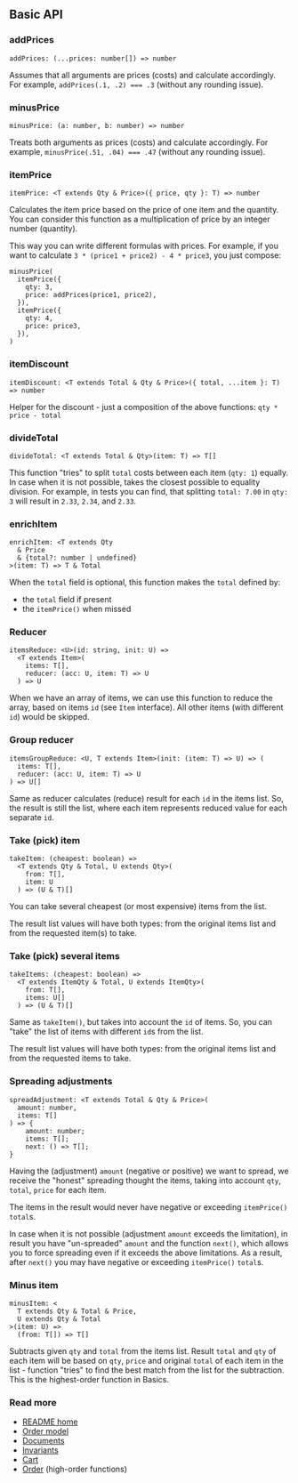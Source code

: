 ## Basic API

### addPrices
`addPrices: (...prices: number[]) => number`

Assumes that all arguments are prices (costs) and calculate accordingly.
For example, `addPrices(.1, .2) === .3` (without any rounding issue).

### minusPrice
`minusPrice: (a: number, b: number) => number`

Treats both arguments as prices (costs) and calculate accordingly.
For example, `minusPrice(.51, .04) === .47` (without any rounding issue).

### itemPrice
`itemPrice: <T extends Qty & Price>({ price, qty }: T) => number`

Calculates the item price based on the price of one item and the quantity.
You can consider this function as a multiplication of price by an integer number (quantity).

This way you can write different formulas with prices.
For example, if you want to calculate `3 * (price1 + price2) - 4 * price3`, you just compose:
```
minusPrice(
  itemPrice({
    qty: 3,
    price: addPrices(price1, price2),
  }),
  itemPrice({
    qty: 4,
    price: price3,
  }),
)
```

### itemDiscount
`itemDiscount: <T extends Total & Qty & Price>({ total, ...item }: T) => number`

Helper for the discount - just a composition of the above functions: `qty * price - total`

### divideTotal
`divideTotal: <T extends Total & Qty>(item: T) => T[]`

This function "tries" to split `total` costs between each item (`qty: 1`) equally.
In case when it is not possible, takes the closest possible to equality division.
For example, in tests you can find, that splitting `total: 7.00` in `qty: 3`
will result in `2.33`, `2.34`, and `2.33`.

### enrichItem
```
enrichItem: <T extends Qty
  & Price
  & {total?: number | undefined}
>(item: T) => T & Total
```

When the `total` field is optional, this function makes the `total` defined by:

- the `total` field if present
- the `itemPrice()` when missed

### Reducer
```
itemsReduce: <U>(id: string, init: U) =>
  <T extends Item>(
    items: T[],
    reducer: (acc: U, item: T) => U
  ) => U
```
When we have an array of items, we can use this function to reduce the array,
based on items `id` (see `Item` interface). All other items (with different `id`) would be skipped.

### Group reducer
```
itemsGroupReduce: <U, T extends Item>(init: (item: T) => U) => (
  items: T[],
  reducer: (acc: U, item: T) => U
) => U[]
```
Same as reducer calculates (reduce) result for each `id` in the items list.
So, the result is still the list, where each item represents reduced value for each separate `id`.

### Take (pick) item
```
takeItem: (cheapest: boolean) =>
  <T extends Qty & Total, U extends Qty>(
    from: T[],
    item: U
  ) => (U & T)[]
```
You can take several cheapest (or most expensive) items from the list.

The result list values will have both types:
from the original items list and from the requested item(s) to take.

### Take (pick) several items
```
takeItems: (cheapest: boolean) =>
  <T extends ItemQty & Total, U extends ItemQty>(
    from: T[],
    items: U[]
  ) => (U & T)[]
```
Same as `takeItem()`, but takes into account the `id` of items.
So, you can "take" the list of items with different `id`s from the list.

The result list values will have both types:
from the original items list and from the requested items to take.

### Spreading adjustments
```
spreadAdjustment: <T extends Total & Qty & Price>(
  amount: number,
  items: T[]
) => {
    amount: number;
    items: T[];
    next: () => T[];
}
```
Having the (adjustment) `amount` (negative or positive) we want to spread,
we receive the "honest" spreading thought the items,
taking into account `qty`, `total`, `price` for each item.

The items in the result would never have negative or exceeding `itemPrice()` `total`s.

In case when it is not possible (adjustment `amount` exceeds the limitation),
in result you have "un-spreaded" `amount` and the function `next()`,
which allows you to force spreading even if it exceeds the above limitations.
As a result, after `next()` you may have negative or exceeding `itemPrice()` `total`s.

### Minus item
```
minusItem: <
  T extends Qty & Total & Price,
  U extends Qty & Total
>(item: U) =>
  (from: T[]) => T[]
```
Subtracts given `qty` and `total` from the items list.
Result `total` and `qty` of each item will be based on `qty`, `price` and original `total` of each item in the list -
function "tries" to find the best match from the list for the subtraction.
This is the highest-order function in Basics.

### Read more
- [README home](../readme.md)
- [Order model](./sales.pdf)
- [Documents](./documents.md)
- [Invariants](./invariants.md)
- [Cart](./cart.md)
- [Order](./order.md) (high-order functions)
